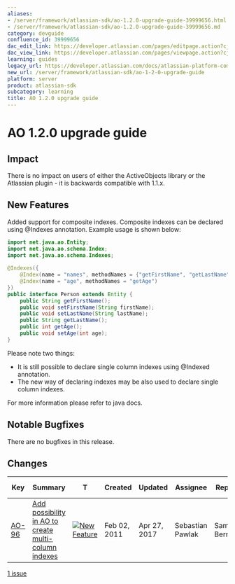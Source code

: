 ```yaml
---
aliases:
- /server/framework/atlassian-sdk/ao-1.2.0-upgrade-guide-39999656.html
- /server/framework/atlassian-sdk/ao-1.2.0-upgrade-guide-39999656.md
category: devguide
confluence_id: 39999656
dac_edit_link: https://developer.atlassian.com/pages/editpage.action?cjm=wozere&pageId=39999656
dac_view_link: https://developer.atlassian.com/pages/viewpage.action?cjm=wozere&pageId=39999656
learning: guides
legacy_url: https://developer.atlassian.com/docs/atlassian-platform-common-components/active-objects/ao-1-2-0-upgrade-guide
new_url: /server/framework/atlassian-sdk/ao-1-2-0-upgrade-guide
platform: server
product: atlassian-sdk
subcategory: learning
title: AO 1.2.0 upgrade guide
---
```

# AO 1.2.0 upgrade guide

## Impact

There is no impact on users of either the ActiveObjects library or the Atlassian plugin - it is backwards compatible with 1.1.x.

## New Features

Added support for composite indexes. Composite indexes can be declared using @Indexes annotation. Example usage is shown below:

``` java
import net.java.ao.Entity;
import net.java.ao.schema.Index;
import net.java.ao.schema.Indexes;
 
@Indexes({
    @Index(name = "names", methodNames = {"getFirstName", "getLastName"}),
    @Index(name = "age", methodNames = "getAge")
})
public interface Person extends Entity {
    public String getFirstName();
    public void setFirstName(String firstName);
    public void setLastName(String lastName);
    public String getLastName();
    public int getAge();
    public void setAge(int age);
}
```

Please note two things:

-   It is still possible to declare single column indexes using @Indexed annotation.
-   The new way of declaring indexes may be also used to declare single column indexes.

For more information please refer to java docs.

## Notable Bugfixes

There are no bugfixes in this release.

## Changes

| Key                                                                                                  | Summary                                                                                                                                             | T                                                                                                                                                                                                                                                                                  | Created      | Updated      | Assignee         | Reporter         | P                                                                                                                                                | Status   | Resolution | Fix Version/S |
|------------------------------------------------------------------------------------------------------|-----------------------------------------------------------------------------------------------------------------------------------------------------|------------------------------------------------------------------------------------------------------------------------------------------------------------------------------------------------------------------------------------------------------------------------------------|--------------|--------------|------------------|------------------|--------------------------------------------------------------------------------------------------------------------------------------------------|----------|------------|---------------|
| <a href="https://ecosystem.atlassian.net/browse/AO-96?src=confmacro" class="external-link">AO-96</a> | <a href="https://ecosystem.atlassian.net/browse/AO-96?src=confmacro" class="external-link">Add possibility in AO to create multi-column indexes</a> | <a href="https://ecosystem.atlassian.net/browse/AO-96?src=confmacro" class="external-link"><img src="https://ecosystem.atlassian.net/secure/viewavatar?size=xsmall&amp;avatarId=15311&amp;avatarType=issuetype" alt="New Feature" class="icon confluence-external-resource" /></a> | Feb 02, 2011 | Apr 27, 2017 | Sebastian Pawlak | Samuel Berrigaud | <img src="https://ecosystem.atlassian.net/images/icons/priorities/major.svg" alt="Major" class="icon confluence-external-resource" width="16" /> | RESOLVED | Fixed      | 1.2.0         |

<a href="https://ecosystem.atlassian.net/secure/IssueNavigator.jspa?reset=true&amp;jqlQuery=project+%3D+AO+AND+fixVersion+%3D+%221.2.0%22+++++&amp;src=confmacro" class="external-link" title="View all matching issues in JIRA.">1 issue</a>



































































































































































































































































